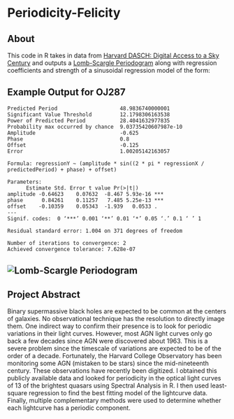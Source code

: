 # Periodicity-Felicity

## About

This code in R takes in data from [Harvard DASCH: Digital Access to a Sky Century](http://dasch.rc.fas.harvard.edu/lightcurve.php) and outputs 
a [Lomb-Scargle Periodogram](https://cran.r-project.org/web/packages/lomb/lomb.pdf) along with regression coefficients and strength of a sinusoidal 
regression model of the form:

## Example Output for OJ287

    Predicted Period                    48.9836740000001
    Significant Value Threshold         12.1798306163538         
    Power of Predicted Period           28.4041632977835    
    Probability max occurred by chance  9.03735420607987e-10             
    Amplitude                           -0.625
    Phase                               0.8
    Offset                              -0.125
    Error                               1.00205142163057

    Formula: regressionY ~ (amplitude * sin((2 * pi * regressionX / predictedPeriod) + phase) + offset)

    Parameters:
          Estimate Std. Error t value Pr(>|t|)    
    amplitude -0.64623    0.07632  -8.467 5.93e-16 ***
    phase      0.84261    0.11257   7.485 5.25e-13 ***
    offset    -0.10359    0.05343  -1.939   0.0533 .  
    ---
    Signif. codes:  0 ‘***’ 0.001 ‘**’ 0.01 ‘*’ 0.05 ‘.’ 0.1 ‘ ’ 1

    Residual standard error: 1.004 on 371 degrees of freedom

    Number of iterations to convergence: 2 
    Achieved convergence tolerance: 7.628e-07

## ![Lomb-Scargle Periodogram](https://github.com/Pencils113/Periodicity-Felicity/tree/main/Images/OJ287.png)

## Project Abstract

Binary supermassive black holes are expected to be common at the centers of galaxies. No observational technique has the resolution to directly image them. One indirect way to confirm their presence is to look for periodic variations in their light curves. However, most AGN light curves only go back a few decades since AGN were discovered about 1963. This is a severe problem since the timescale of variations are expected to be of the order of a decade.  Fortunately, the Harvard College Observatory has been monitoring some AGN (mistaken to be stars) since the mid-nineteenth century. These observations have recently been digitized. I obtained this publicly available data and looked for periodicity in the optical light curves of 13 of the brightest quasars using Spectral Analysis in R. I then used least-square regression to find the best fitting model of the lightcurve data. Finally, multiple complementary methods were used to determine whether each lightcurve has a periodic component.

